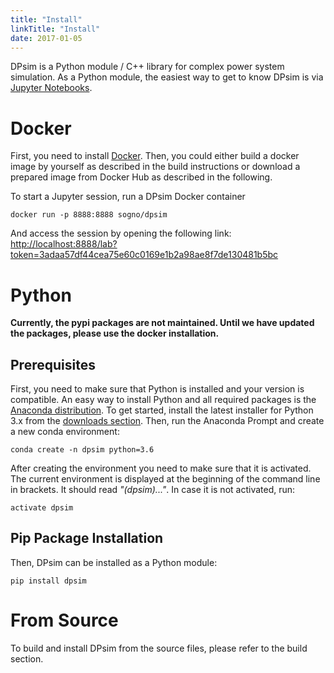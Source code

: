 ```yaml
---
title: "Install"
linkTitle: "Install"
date: 2017-01-05
---
```


DPsim is a Python module / C++ library for complex power system
simulation. As a Python module, the easiest way to get to know DPsim is
via [Jupyter Notebooks](https://jupyter-notebook-beginner-guide.readthedocs.io/en/latest/).

# Docker

First, you need to install [Docker](https://docs.docker.com/install/).
Then, you could either build a docker image by yourself as described in the build instructions or download a prepared image from Docker Hub as described in the following.

To start a Jupyter session, run a DPsim Docker container

```shell
docker run -p 8888:8888 sogno/dpsim
```

And access the session by opening the following link: <http://localhost:8888/lab?token=3adaa57df44cea75e60c0169e1b2a98ae8f7de130481b5bc>

# Python

**Currently, the pypi packages are not maintained. Until we have updated the packages, please use the docker installation.**

## Prerequisites

First, you need to make sure that Python is installed and your version is compatible.
An easy way to install Python and all required packages is the [Anaconda distribution](https://www.anaconda.com/).
To get started, install the latest installer for Python 3.x from the [downloads section](https://www.anaconda.com/download/).
Then, run the Anaconda Prompt and create a new conda environment:

```shell
conda create -n dpsim python=3.6
```

After creating the environment you need to make sure that it is activated.
The current environment is displayed at the beginning of the command line in brackets.
It should read *"(dpsim)..."*.
In case it is not activated, run:

```shell
activate dpsim
```

## Pip Package Installation

Then, DPsim can be installed as a Python module:

```shell
pip install dpsim
```

# From Source

To build and install DPsim from the source files, please refer to the build section.
